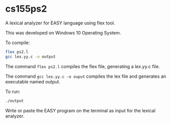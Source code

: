 # cs155ps2

A lexical analyzer for EASY language using flex tool.

This was developed on Windows 10 Operating System.

To compile:

```bash
flex ps2.l
gcc lex.yy.c -o output
```

The command `flex ps2.l` compiles the flex file, generating a lex.yy.c file.

The command `gcc lex.yy.c -o ouput` compiles the lex file and generates an executable named output.

To run:

```bash
./output
```

Write or paste the EASY program on the terminal as input for the lexical analyzer.
